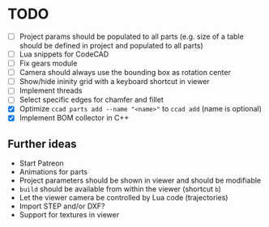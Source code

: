 # TODO

- [ ] Project params should be populated to all parts (e.g. size of a table should be defined in project and populated to all parts)
- [ ] Lua snippets for CodeCAD
- [ ] Fix gears module
- [ ] Camera should always use the bounding box as rotation center
- [ ] Show/hide ininity grid with a keyboard shortcut in viewer
- [ ] Implement threads
- [ ] Select specific edges for chamfer and fillet
- [x] Optimize `ccad parts add --name "<name>"` to `ccad add` (name is optional)
- [x] Implement BOM collector in C++

## Further ideas

- Start Patreon
- Animations for parts
- Project parameters should be shown in viewer and should be modifiable
- `build` should be available from within the viewer (shortcut `b`)
- Let the viewer camera be controlled by Lua code (trajectories)
- Import STEP and/or DXF?
- Support for textures in viewer
